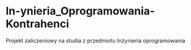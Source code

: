 # In-ynieria_Oprogramowania-Kontrahenci
Projekt zaliczeniowy na studia z przedmiotu Inżynieria oprogramowania
